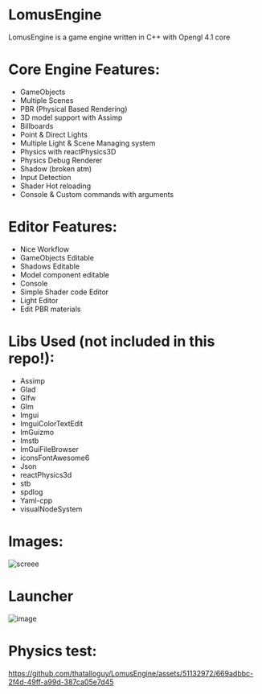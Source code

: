 
# LomusEngine

LomusEngine is a game engine written in C++ with Opengl 4.1 core

# Core Engine Features:
- GameObjects
- Multiple Scenes
- PBR (Physical Based Rendering)
- 3D model support with Assimp
- Billboards
- Point & Direct Lights
- Multiple Light & Scene Managing system
- Physics with reactPhysics3D
- Physics Debug Renderer
- Shadow (broken atm)
- Input Detection
- Shader Hot reloading
- Console & Custom commands with arguments

# Editor Features:
- Nice Workflow
- GameObjects Editable
- Shadows Editable
- Model component editable
- Console
- Simple Shader code Editor
- Light Editor
- Edit PBR materials
  

# Libs Used (not included in this repo!):
- Assimp
- Glad
- Glfw
- Glm
- Imgui
- ImguiColorTextEdit
- ImGuizmo
- Imstb
- ImGuiFileBrowser
- iconsFontAwesome6
- Json
- reactPhysics3d
- stb
- spdlog
- Yaml-cpp
- visualNodeSystem

# Images:
![screee](https://github.com/thatalloguy/LomusEngine/assets/51132972/f5fc8e63-6128-4daf-9ba5-edea226a50fa)

# Launcher
![image](https://github.com/thatalloguy/LomusEngine/assets/51132972/8cca0347-ce4d-44e0-a5a3-9407f5dbb337)


# Physics test:

https://github.com/thatalloguy/LomusEngine/assets/51132972/669adbbc-2f4d-49ff-a99d-387ca05e7d45



